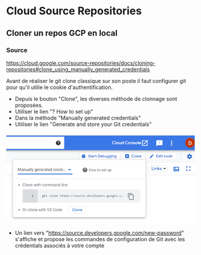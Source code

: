 # Cloud Source Repositories 

## Cloner un repos GCP en local
### Source
https://cloud.google.com/source-repositories/docs/cloning-repositories#clone_using_manually_generated_credentials

Avant de réaliser le git clone classique sur son poste il faut configurer git pour qu'il utilie le cookie d'authentification.

- Depuis le bouton "Clone", les diverses méthode de clonnage sont proposées. 
- Utiliser le lien "? How to set up" 
- Dans la méthode "Manually generated credentials"
- Utiliser le lien "Generate and store your Git credentials"

![](https://github.com/Dominique-Lambert-GCP-Perso/mysmallcompany/blob/master/GCP/Cloud%20Source%20Repositories/Manually%20generate%20credential%20to%20git.PNG) 

- Un lien vers "https://source.developers.google.com/new-password" s'affiche et propose les commandes de configuration de Git avec les crédentials associés à votre compte


## 
```Shell

```
